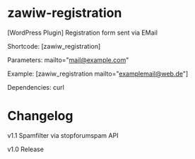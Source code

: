 # zawiw-registration
[WordPress Plugin] Registration form sent via EMail

Shortcode: [zawiw_registration]

Parameters: mailto="mail@example.com"

Example: [zawiw_registration mailto="examplemail@web.de"]

Dependencies: curl

Changelog
=========

v1.1
	Spamfilter via stopforumspam API

v1.0
	Release